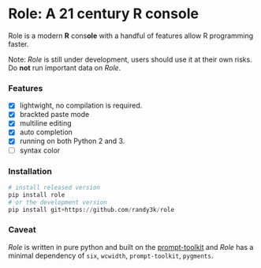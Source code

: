 # Role: A 21 century R console

Role is a modern **R** cons**ole** with a handful of features allow R programming faster.

Note: _Role_ is still under development, users should use it at their own risks. Do **not** run important data on _Role_.


### Features

- [x] lightwight, no compilation is required.
- [x] brackted paste mode
- [x] multiline editing
- [x] auto completion
- [x] running on both Python 2 and 3.
- [ ] syntax color

### Installation

```python
# install released version
pip install role
# or the development version
pip install git+https://github.com/randy3k/role
```

### Caveat

_Role_ is written in pure python and built on the [prompt-toolkit](https://github.com/jonathanslenders/python-prompt-toolkit) and _Role_ has a minimal dependency of `six`, `wcwidth`, `prompt-toolkit`, `pygments`.